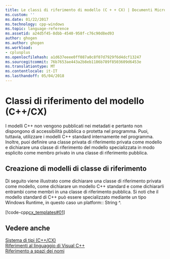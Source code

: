 ```yaml
---
title: Le classi di riferimento di modello (C + + CX) | Documenti Microsoft
ms.custom: ''
ms.date: 01/22/2017
ms.technology: cpp-windows
ms.topic: language-reference
ms.assetid: a24d5f45-8dbb-4540-958f-c76c90d8ed93
author: ghogen
ms.author: ghogen
ms.workload:
- cplusplus
ms.openlocfilehash: a1d637eeee0ff087a0c8f07d7929f6d4dcf13247
ms.sourcegitcommit: 76b7653ae443a2b8eb1186b789f8503609d6453e
ms.translationtype: MT
ms.contentlocale: it-IT
ms.lasthandoff: 05/04/2018
---
```

# <a name="template-ref-classes-ccx"></a>Classi di riferimento del modello (C++/CX)
I modelli C++ non vengono pubblicati nei metadati e pertanto non dispongono di accessibilità pubblica o protetta nel programma. Puoi, tuttavia, utilizzare i modelli C++ standard internamente nel programma. Inoltre, puoi definire una classe privata di riferimento privata come modello e dichiarare una classe di riferimento del modello specializzata in modo esplicito come membro privato in una classe di riferimento pubblica.  
  
## <a name="authoring-ref-class-templates"></a>Creazione di modelli di classe di riferimento  
 Di seguito viene illustrato come dichiarare una classe di riferimento privata come modello, come dichiarare un modello C++ standard e come dichiararli entrambi come membri in una classe di riferimento pubblica. Si noti che il modello standard di C++ può essere specializzato mediante un tipo Windows Runtime, in questo caso un platform:: String ^.  
  
 [!code-cpp[cx_templates#01](../cppcx/codesnippet/CPP/templatedemo/class1.h#01)]  
  
## <a name="see-also"></a>Vedere anche  
 [Sistema di tipi (C++/CX)](../cppcx/type-system-c-cx.md)   
 [Riferimenti al linguaggio di Visual C++](../cppcx/visual-c-language-reference-c-cx.md)   
 [Riferimento a spazi dei nomi](../cppcx/namespaces-reference-c-cx.md)
